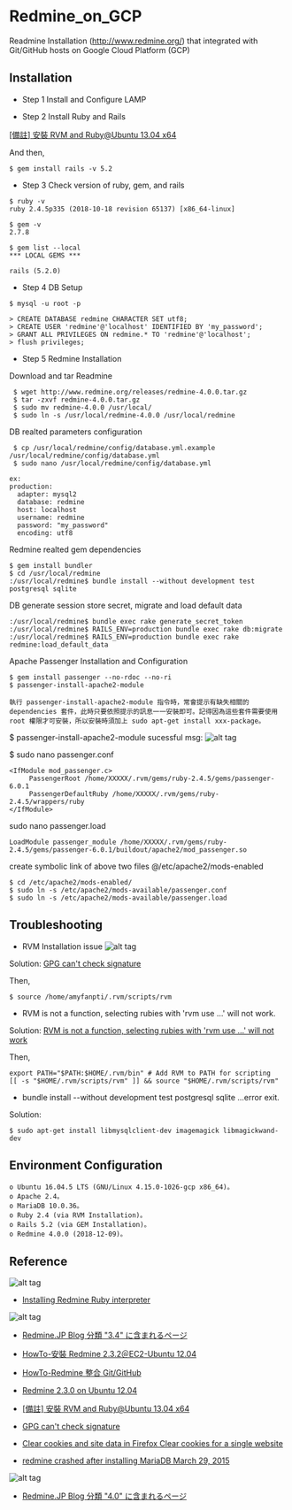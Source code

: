 # Redmine_on_GCP
Readmine Installation (http://www.redmine.org/) that integrated with Git/GitHub  hosts on Google Cloud Platform (GCP)

## Installation
* Step 1 
Install and Configure LAMP

* Step 2 
Install Ruby and Rails

[[備註] 安裝 RVM and Ruby@Ubuntu 13.04 x64](http://www.kenming.idv.tw/note_install_rvm-and-ruby_at-ubuntu-13-04-x64/)


And then,
```
$ gem install rails -v 5.2
```

* Step 3 
Check version of ruby, gem, and rails

```
$ ruby -v
ruby 2.4.5p335 (2018-10-18 revision 65137) [x86_64-linux]
```

```
$ gem -v
2.7.8
```

```
$ gem list --local
*** LOCAL GEMS ***

rails (5.2.0)
```

* Step 4 
DB Setup

```
$ mysql -u root -p

> CREATE DATABASE redmine CHARACTER SET utf8;
> CREATE USER 'redmine'@'localhost' IDENTIFIED BY 'my_password';
> GRANT ALL PRIVILEGES ON redmine.* TO 'redmine'@'localhost';
> flush privileges;
```

* Step 5 
Redmine Installation

Download and tar Readmine
```
 $ wget http://www.redmine.org/releases/redmine-4.0.0.tar.gz
 $ tar -zxvf redmine-4.0.0.tar.gz
 $ sudo mv redmine-4.0.0 /usr/local/
 $ sudo ln -s /usr/local/redmine-4.0.0 /usr/local/redmine
```

DB realted parameters configuration
``` 
 $ cp /usr/local/redmine/config/database.yml.example /usr/local/redmine/config/database.yml
 $ sudo nano /usr/local/redmine/config/database.yml

ex:
production:
  adapter: mysql2
  database: redmine
  host: localhost
  username: redmine
  password: "my_password"
  encoding: utf8
```

Redmine realted gem dependencies
```
$ gem install bundler
$ cd /usr/local/redmine
:/usr/local/redmine$ bundle install --without development test postgresql sqlite
```

DB generate session store secret, migrate and load default data
```
:/usr/local/redmine$ bundle exec rake generate_secret_token
:/usr/local/redmine$ RAILS_ENV=production bundle exec rake db:migrate
:/usr/local/redmine$ RAILS_ENV=production bundle exec rake redmine:load_default_data
```

Apache Passenger Installation and Configuration
```
$ gem install passenger --no-rdoc --no-ri
$ passenger-install-apache2-module
```
```
執行 passenger-install-apache2-module 指令時，常會提示有缺失相關的 dependencies 套件，此時只要依照提示的訊息一一安裝即可。記得因為這些套件需要使用 root 權限才可安裝，所以安裝時須加上 sudo apt-get install xxx-package。
```

$ passenger-install-apache2-module sucessful msg:
![alt tag](https://i.imgur.com/W9kOOOZ.jpg)

$ sudo nano passenger.conf
```
<IfModule mod_passenger.c>
     PassengerRoot /home/XXXXX/.rvm/gems/ruby-2.4.5/gems/passenger-6.0.1
     PassengerDefaultRuby /home/XXXXX/.rvm/gems/ruby-2.4.5/wrappers/ruby
</IfModule>
```

sudo nano passenger.load
```
LoadModule passenger_module /home/XXXXX/.rvm/gems/ruby-2.4.5/gems/passenger-6.0.1/buildout/apache2/mod_passenger.so
```

create symbolic link of above two files @/etc/apache2/mods-enabled
```
$ cd /etc/apache2/mods-enabled/
$ sudo ln -s /etc/apache2/mods-available/passenger.conf
$ sudo ln -s /etc/apache2/mods-available/passenger.load
```


## Troubleshooting
* RVM Installation issue
![alt tag](https://i.imgur.com/IqtsZpb.jpg)

Solution:
[GPG can't check signature](https://askubuntu.com/questions/56841/gpg-cant-check-signature)

Then,
```
$ source /home/amyfanpti/.rvm/scripts/rvm
```

* RVM is not a function, selecting rubies with 'rvm use ...' will not work.

Solution:
[RVM is not a function, selecting rubies with 'rvm use …' will not work](https://superuser.com/questions/695710/rvm-is-not-a-function-selecting-rubies-with-rvm-use-will-not-work)

Then,
```
export PATH="$PATH:$HOME/.rvm/bin" # Add RVM to PATH for scripting
[[ -s "$HOME/.rvm/scripts/rvm" ]] && source "$HOME/.rvm/scripts/rvm"
```

* bundle install --without development test postgresql sqlite ...error exit.

Solution:
```
$ sudo apt-get install libmysqlclient-dev imagemagick libmagickwand-dev
```

## Environment Configuration
```
o Ubuntu 16.04.5 LTS (GNU/Linux 4.15.0-1026-gcp x86_64)。
o Apache 2.4。
o MariaDB 10.0.36。
o Ruby 2.4 (via RVM Installation)。
o Rails 5.2 (via GEM Installation)。
o Redmine 4.0.0 (2018-12-09)。
```

## Reference 
![alt tag](https://upload.wikimedia.org/wikipedia/commons/thumb/3/3f/Redmine_logo.svg/2000px-Redmine_logo.svg.png)
* [Installing Redmine Ruby interpreter](http://www.redmine.org/projects/redmine/wiki/RedmineInstall)

![alt tag](https://www.luisblasco.com/wp-content/uploads/2017/07/Redmine-3-4.jpg)
* [Redmine.JP Blog 分類 "3.4" に含まれるページ](http://blog.redmine.jp/tags/3.4/)
* [HowTo-安裝 Redmine 2.3.2＠EC2-Ubuntu 12.04](http://www.kenming.idv.tw/howto-install_redmine_232_at_ec2_ubuntu_1204/)
* [HowTo-Redmine 整合 Git/GitHub](https://www.kenming.idv.tw/howto_redmine_integrate_git_and_github/)
* [Redmine 2.3.0 on Ubuntu 12.04](https://hirooka.pro/?p=1139)
* [[備註] 安裝 RVM and Ruby@Ubuntu 13.04 x64](http://www.kenming.idv.tw/note_install_rvm-and-ruby_at-ubuntu-13-04-x64/)
* [GPG can't check signature](https://askubuntu.com/questions/56841/gpg-cant-check-signature)
* [Clear cookies and site data in Firefox Clear cookies for a single website](https://support.mozilla.org/en-US/kb/clear-cookies-and-site-data-firefox?redirectlocale=en-US&redirectslug=delete-cookies-remove-info-websites-stored#w_clear-cookies-for-a-single-website)

* [redmine crashed after installing MariaDB March 29, 2015](https://www.digitalocean.com/community/questions/redmine-crashed-after-installing-mariadb)

![alt tag](https://www.luisblasco.com/wp-content/uploads/2018/12/redmine-40-version.jpg)
* [Redmine.JP Blog 分類 "4.0" に含まれるページ](http://blog.redmine.jp/tags/4.0/)